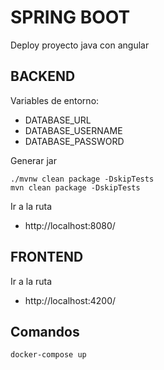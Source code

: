 # SPRING BOOT 
Deploy proyecto java con angular

## BACKEND
Variables de entorno:
- DATABASE_URL
- DATABASE_USERNAME
- DATABASE_PASSWORD

Generar jar
```
./mvnw clean package -DskipTests
mvn clean package -DskipTests
```
Ir a la ruta
- http://localhost:8080/

## FRONTEND
Ir a la ruta
- http://localhost:4200/

## Comandos
```
docker-compose up
```